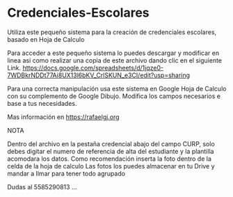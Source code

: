 # Credenciales-Escolares
Utiliza este pequeño sistema para la creación de credenciales escolares, basado en Hoja de Calculo

Para acceder a este pequeño sistema lo puedes descargar y modificar en linea asi como realizar una copia de este archivo dando clic en el siguiente Link.
https://docs.google.com/spreadsheets/d/1jqze0-7WDBkrNDDt77Ai8UX13l6bKV_CrlSKUN_e3CI/edit?usp=sharing

Para una correcta manipulación usa este sistema en Google Hoja de Calculo con su complemento de Google Dibujo.
Modifica los campos necesarios e base a tus necesidades.

Mas información en https://rafaelgj.org

NOTA

Dentro del archivo en la pestaña credencial abajo del campo CURP, solo debes digitar el numero de referencia de alta del estudiante y la plantilla acomodara los datos.
Como recomendación inserta la foto dentro de la celda de la hoja de calculo
Las fotos los puedes almacenar en tu Drive y mandar a llmar para tener todo agrupado

Dudas al 5585290813 
...
